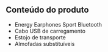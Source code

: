 ##  Conteúdo do produto

* Energy Earphones Sport Bluetooth
* Cabo USB de carregamento
* Estojo de transporte
* Almofadas substituíveis
